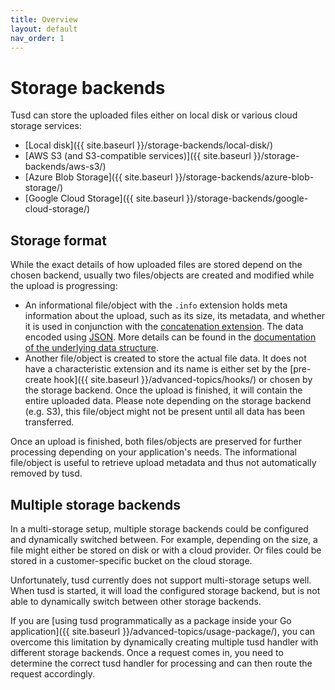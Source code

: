 ```yaml
---
title: Overview
layout: default
nav_order: 1
---
```


# Storage backends

Tusd can store the uploaded files either on local disk or various cloud storage services:

- [Local disk]({{ site.baseurl }}/storage-backends/local-disk/)
- [AWS S3 (and S3-compatible services)]({{ site.baseurl }}/storage-backends/aws-s3/)
- [Azure Blob Storage]({{ site.baseurl }}/storage-backends/azure-blob-storage/)
- [Google Cloud Storage]({{ site.baseurl }}/storage-backends/google-cloud-storage/)

## Storage format

While the exact details of how uploaded files are stored depend on the chosen backend, usually two files/objects are created and modified while the upload is progressing:

- An informational file/object with the `.info` extension holds meta information about the upload, such as its size, its metadata, and whether it is used in conjunction with the [concatenation extension](https://tus.io/protocols/resumable-upload#concatenation). The data encoded using [JSON](https://www.json.org/json-en.html). More details can be found in the [documentation of the underlying data structure](https://pkg.go.dev/github.com/tus/tusd@v1.13.0/pkg/handler#FileInfo). 
- Another file/object is created to store the actual file data. It does not have a characteristic extension and its name is either set by the [pre-create hook]({{ site.baseurl }}/advanced-topics/hooks/) or chosen by the storage backend. Once the upload is finished, it will contain the entire uploaded data. Please note depending on the storage backend (e.g. S3), this file/object might not be present until all data has been transferred.

Once an upload is finished, both files/objects are preserved for further processing depending on your application's needs. The informational file/object is useful to retrieve upload metadata and thus not automatically removed by tusd.

## Multiple storage backends

In a multi-storage setup, multiple storage backends could be configured and dynamically switched between. For example, depending on the size, a file might either be stored on disk or with a cloud provider. Or files could be stored in a customer-specific bucket on the cloud storage.

Unfortunately, tusd currently does not support multi-storage setups well. When tusd is started, it will load the configured storage backend, but is not able to dynamically switch between other storage backends.

If you are [using tusd programmatically as a package inside your Go application]({{ site.baseurl }}/advanced-topics/usage-package/), you can overcome this limitation by dynamically creating multiple tusd handler with different storage backends. Once a request comes in, you need to determine the correct tusd handler for processing and can then route the request accordingly.
